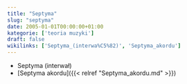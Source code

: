 ```yaml
---
title: "Septyma"
slug: "septyma"
date: 2005-01-01T00:00:00+01:00
kategorie: ['teoria muzyki']
draft: false
wikilinks: ['Septyma_(interwa%C5%82)', 'Septyma_akordu']
---
```

  - Septyma (interwał)<!-- link nie odnosił się do niczego -->
  - [Septyma akordu]({{< relref "Septyma_akordu.md" >}})

